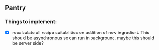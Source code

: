 ## Pantry
### Things to implement:
- [x] recalculate all recipe suitabilities on addition of new ingredient. This should be asynchronous so can run in background. maybe this should be server side?